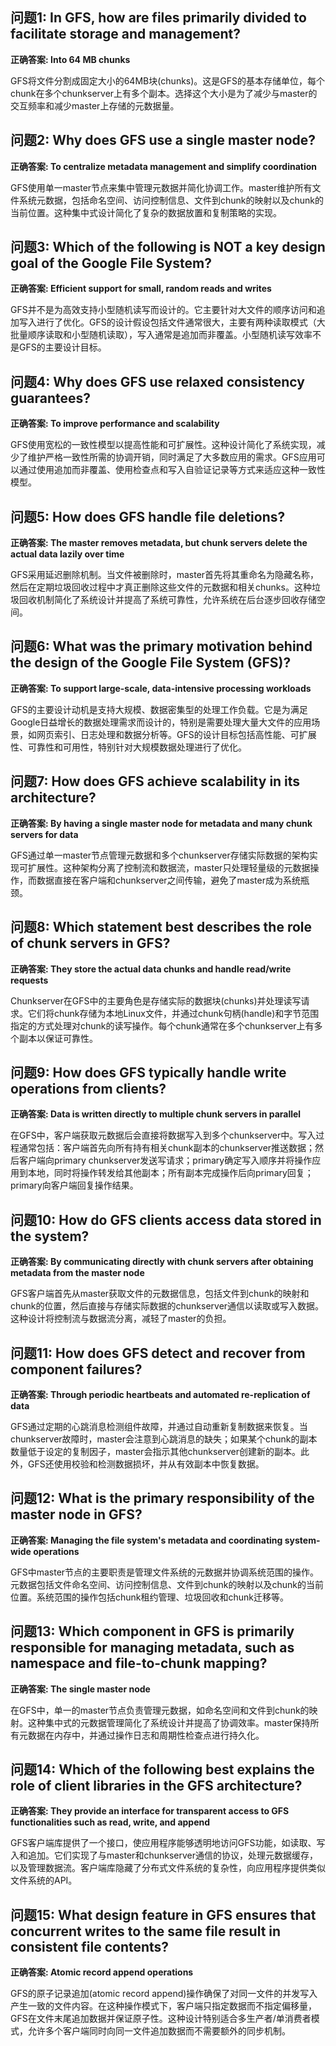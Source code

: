 ## 问题1: In GFS, how are files primarily divided to facilitate storage and management?

**正确答案: Into 64 MB chunks**

GFS将文件分割成固定大小的64MB块(chunks)。这是GFS的基本存储单位，每个chunk在多个chunkserver上有多个副本。选择这个大小是为了减少与master的交互频率和减少master上存储的元数据量。

## 问题2: Why does GFS use a single master node?

**正确答案: To centralize metadata management and simplify coordination**

GFS使用单一master节点来集中管理元数据并简化协调工作。master维护所有文件系统元数据，包括命名空间、访问控制信息、文件到chunk的映射以及chunk的当前位置。这种集中式设计简化了复杂的数据放置和复制策略的实现。

## 问题3: Which of the following is NOT a key design goal of the Google File System?

**正确答案: Efficient support for small, random reads and writes**

GFS并不是为高效支持小型随机读写而设计的。它主要针对大文件的顺序访问和追加写入进行了优化。GFS的设计假设包括文件通常很大，主要有两种读取模式（大批量顺序读取和小型随机读取），写入通常是追加而非覆盖。小型随机读写效率不是GFS的主要设计目标。

## 问题4: Why does GFS use relaxed consistency guarantees?

**正确答案: To improve performance and scalability**

GFS使用宽松的一致性模型以提高性能和可扩展性。这种设计简化了系统实现，减少了维护严格一致性所需的协调开销，同时满足了大多数应用的需求。GFS应用可以通过使用追加而非覆盖、使用检查点和写入自验证记录等方式来适应这种一致性模型。

## 问题5: How does GFS handle file deletions?

**正确答案: The master removes metadata, but chunk servers delete the actual data lazily over time**

GFS采用延迟删除机制。当文件被删除时，master首先将其重命名为隐藏名称，然后在定期垃圾回收过程中才真正删除这些文件的元数据和相关chunks。这种垃圾回收机制简化了系统设计并提高了系统可靠性，允许系统在后台逐步回收存储空间。

## 问题6: What was the primary motivation behind the design of the Google File System (GFS)?

**正确答案: To support large-scale, data-intensive processing workloads**

GFS的主要设计动机是支持大规模、数据密集型的处理工作负载。它是为满足Google日益增长的数据处理需求而设计的，特别是需要处理大量大文件的应用场景，如网页索引、日志处理和数据分析等。GFS的设计目标包括高性能、可扩展性、可靠性和可用性，特别针对大规模数据处理进行了优化。

## 问题7: How does GFS achieve scalability in its architecture?

**正确答案: By having a single master node for metadata and many chunk servers for data**

GFS通过单一master节点管理元数据和多个chunkserver存储实际数据的架构实现可扩展性。这种架构分离了控制流和数据流，master只处理轻量级的元数据操作，而数据直接在客户端和chunkserver之间传输，避免了master成为系统瓶颈。

## 问题8: Which statement best describes the role of chunk servers in GFS?

**正确答案: They store the actual data chunks and handle read/write requests**

Chunkserver在GFS中的主要角色是存储实际的数据块(chunks)并处理读写请求。它们将chunk存储为本地Linux文件，并通过chunk句柄(handle)和字节范围指定的方式处理对chunk的读写操作。每个chunk通常在多个chunkserver上有多个副本以保证可靠性。

## 问题9: How does GFS typically handle write operations from clients?

**正确答案: Data is written directly to multiple chunk servers in parallel**

在GFS中，客户端获取元数据后会直接将数据写入到多个chunkserver中。写入过程通常包括：客户端首先向所有持有相关chunk副本的chunkserver推送数据；然后客户端向primary chunkserver发送写请求；primary确定写入顺序并将操作应用到本地，同时将操作转发给其他副本；所有副本完成操作后向primary回复；primary向客户端回复操作结果。

## 问题10: How do GFS clients access data stored in the system?

**正确答案: By communicating directly with chunk servers after obtaining metadata from the master node**

GFS客户端首先从master获取文件的元数据信息，包括文件到chunk的映射和chunk的位置，然后直接与存储实际数据的chunkserver通信以读取或写入数据。这种设计将控制流与数据流分离，减轻了master的负担。

## 问题11: How does GFS detect and recover from component failures?

**正确答案: Through periodic heartbeats and automated re-replication of data**

GFS通过定期的心跳消息检测组件故障，并通过自动重新复制数据来恢复。当chunkserver故障时，master会注意到心跳消息的缺失；如果某个chunk的副本数量低于设定的复制因子，master会指示其他chunkserver创建新的副本。此外，GFS还使用校验和检测数据损坏，并从有效副本中恢复数据。

## 问题12: What is the primary responsibility of the master node in GFS?

**正确答案: Managing the file system's metadata and coordinating system-wide operations**

GFS中master节点的主要职责是管理文件系统的元数据并协调系统范围的操作。元数据包括文件命名空间、访问控制信息、文件到chunk的映射以及chunk的当前位置。系统范围的操作包括chunk租约管理、垃圾回收和chunk迁移等。

## 问题13: Which component in GFS is primarily responsible for managing metadata, such as namespace and file-to-chunk mapping?

**正确答案: The single master node**

在GFS中，单一的master节点负责管理元数据，如命名空间和文件到chunk的映射。这种集中式的元数据管理简化了系统设计并提高了协调效率。master保持所有元数据在内存中，并通过操作日志和周期性检查点进行持久化。

## 问题14: Which of the following best explains the role of client libraries in the GFS architecture?

**正确答案: They provide an interface for transparent access to GFS functionalities such as read, write, and append**

GFS客户端库提供了一个接口，使应用程序能够透明地访问GFS功能，如读取、写入和追加。它们实现了与master和chunkserver通信的协议，处理元数据缓存，以及管理数据流。客户端库隐藏了分布式文件系统的复杂性，向应用程序提供类似文件系统的API。

## 问题15: What design feature in GFS ensures that concurrent writes to the same file result in consistent file contents?

**正确答案: Atomic record append operations**

GFS的原子记录追加(atomic record append)操作确保了对同一文件的并发写入产生一致的文件内容。在这种操作模式下，客户端只指定数据而不指定偏移量，GFS在文件末尾追加数据并保证原子性。这种设计特别适合多生产者/单消费者模式，允许多个客户端同时向同一文件追加数据而不需要额外的同步机制。